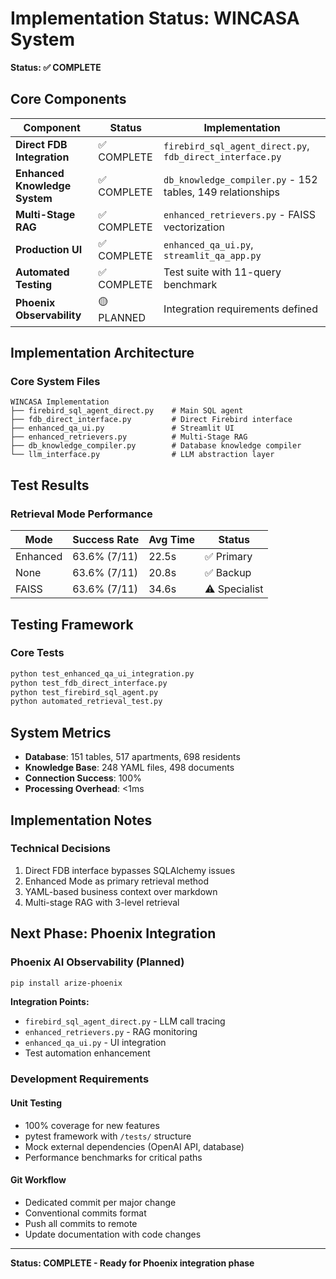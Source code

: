 # Implementation Status: WINCASA System

**Status: ✅ COMPLETE**

## Core Components

| Component | Status | Implementation |
|-----------|--------|----------------|
| **Direct FDB Integration** | ✅ COMPLETE | `firebird_sql_agent_direct.py`, `fdb_direct_interface.py` |
| **Enhanced Knowledge System** | ✅ COMPLETE | `db_knowledge_compiler.py` - 152 tables, 149 relationships |
| **Multi-Stage RAG** | ✅ COMPLETE | `enhanced_retrievers.py` - FAISS vectorization |
| **Production UI** | ✅ COMPLETE | `enhanced_qa_ui.py`, `streamlit_qa_app.py` |
| **Automated Testing** | ✅ COMPLETE | Test suite with 11-query benchmark |
| **Phoenix Observability** | 🟡 PLANNED | Integration requirements defined |

## Implementation Architecture

### Core System Files
```
WINCASA Implementation
├── firebird_sql_agent_direct.py    # Main SQL agent
├── fdb_direct_interface.py         # Direct Firebird interface  
├── enhanced_qa_ui.py               # Streamlit UI
├── enhanced_retrievers.py          # Multi-Stage RAG
├── db_knowledge_compiler.py        # Database knowledge compiler
└── llm_interface.py                # LLM abstraction layer
```

## Test Results

### Retrieval Mode Performance

| Mode | Success Rate | Avg Time | Status |
|------|--------------|----------|--------|
| Enhanced | 63.6% (7/11) | 22.5s | ✅ Primary |
| None | 63.6% (7/11) | 20.8s | ✅ Backup |
| FAISS | 63.6% (7/11) | 34.6s | ⚠️ Specialist |

## Testing Framework

### Core Tests
```bash
python test_enhanced_qa_ui_integration.py
python test_fdb_direct_interface.py
python test_firebird_sql_agent.py
python automated_retrieval_test.py
```

## System Metrics

- **Database**: 151 tables, 517 apartments, 698 residents  
- **Knowledge Base**: 248 YAML files, 498 documents
- **Connection Success**: 100%
- **Processing Overhead**: <1ms

## Implementation Notes

### Technical Decisions
1. Direct FDB interface bypasses SQLAlchemy issues
2. Enhanced Mode as primary retrieval method
3. YAML-based business context over markdown
4. Multi-stage RAG with 3-level retrieval

## Next Phase: Phoenix Integration

### Phoenix AI Observability (Planned)
```bash
pip install arize-phoenix
```

**Integration Points:**
- `firebird_sql_agent_direct.py` - LLM call tracing
- `enhanced_retrievers.py` - RAG monitoring  
- `enhanced_qa_ui.py` - UI integration
- Test automation enhancement

### Development Requirements

#### Unit Testing
- 100% coverage for new features
- pytest framework with `/tests/` structure
- Mock external dependencies (OpenAI API, database)
- Performance benchmarks for critical paths

#### Git Workflow
- Dedicated commit per major change
- Conventional commits format
- Push all commits to remote
- Update documentation with code changes

---

**Status: COMPLETE - Ready for Phoenix integration phase**